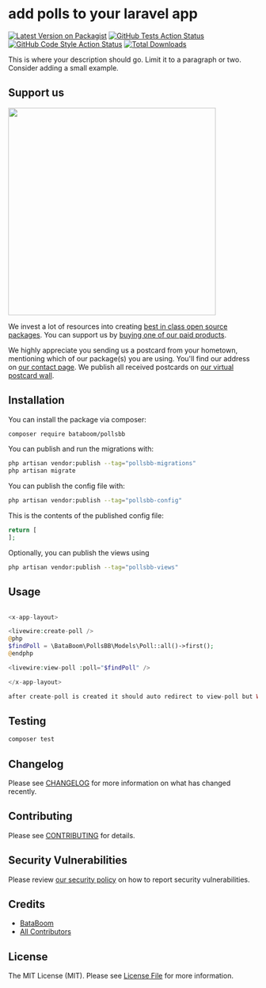 # add polls to your laravel app

[![Latest Version on Packagist](https://img.shields.io/packagist/v/bataboom/pollsbb.svg?style=flat-square)](https://packagist.org/packages/bataboom/pollsbb)
[![GitHub Tests Action Status](https://img.shields.io/github/actions/workflow/status/bataboom/pollsbb/run-tests.yml?branch=main&label=tests&style=flat-square)](https://github.com/bataboom/pollsbb/actions?query=workflow%3Arun-tests+branch%3Amain)
[![GitHub Code Style Action Status](https://img.shields.io/github/actions/workflow/status/bataboom/pollsbb/fix-php-code-style-issues.yml?branch=main&label=code%20style&style=flat-square)](https://github.com/bataboom/pollsbb/actions?query=workflow%3A"Fix+PHP+code+style+issues"+branch%3Amain)
[![Total Downloads](https://img.shields.io/packagist/dt/bataboom/pollsbb.svg?style=flat-square)](https://packagist.org/packages/bataboom/pollsbb)

This is where your description should go. Limit it to a paragraph or two. Consider adding a small example.

## Support us

[<img src="https://github-ads.s3.eu-central-1.amazonaws.com/PollsBB.jpg?t=1" width="419px" />](https://spatie.be/github-ad-click/PollsBB)

We invest a lot of resources into creating [best in class open source packages](https://spatie.be/open-source). You can support us by [buying one of our paid products](https://spatie.be/open-source/support-us).

We highly appreciate you sending us a postcard from your hometown, mentioning which of our package(s) you are using. You'll find our address on [our contact page](https://spatie.be/about-us). We publish all received postcards on [our virtual postcard wall](https://spatie.be/open-source/postcards).

## Installation

You can install the package via composer:

```bash
composer require bataboom/pollsbb
```

You can publish and run the migrations with:

```bash
php artisan vendor:publish --tag="pollsbb-migrations"
php artisan migrate
```

You can publish the config file with:

```bash
php artisan vendor:publish --tag="pollsbb-config"
```

This is the contents of the published config file:

```php
return [
];
```

Optionally, you can publish the views using

```bash
php artisan vendor:publish --tag="pollsbb-views"
```

## Usage

```php

<x-app-layout>

<livewire:create-poll />
@php
$findPoll = \BataBoom\PollsBB\Models\Poll::all()->first();
@endphp

<livewire:view-poll :poll="$findPoll" />

</x-app-layout>

after create-poll is created it should auto redirect to view-poll but WIP, upgrading emit/etc from Livewire v2 to v3. 
```

## Testing

```bash
composer test
```

## Changelog

Please see [CHANGELOG](CHANGELOG.md) for more information on what has changed recently.

## Contributing

Please see [CONTRIBUTING](CONTRIBUTING.md) for details.

## Security Vulnerabilities

Please review [our security policy](../../security/policy) on how to report security vulnerabilities.

## Credits

- [BataBoom](https://github.com/BataBoom)
- [All Contributors](../../contributors)

## License

The MIT License (MIT). Please see [License File](LICENSE.md) for more information.
